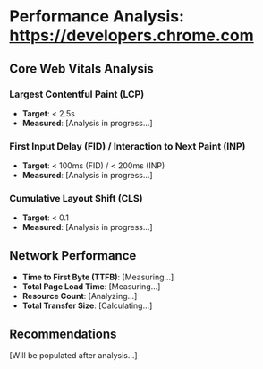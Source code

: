 # Performance Analysis: https://developers.chrome.com

## Core Web Vitals Analysis

### Largest Contentful Paint (LCP)

- **Target**: < 2.5s
- **Measured**: [Analysis in progress...]

### First Input Delay (FID) / Interaction to Next Paint (INP)

- **Target**: < 100ms (FID) / < 200ms (INP)
- **Measured**: [Analysis in progress...]

### Cumulative Layout Shift (CLS)

- **Target**: < 0.1
- **Measured**: [Analysis in progress...]

## Network Performance

- **Time to First Byte (TTFB)**: [Measuring...]
- **Total Page Load Time**: [Measuring...]
- **Resource Count**: [Analyzing...]
- **Total Transfer Size**: [Calculating...]

## Recommendations

[Will be populated after analysis...]
